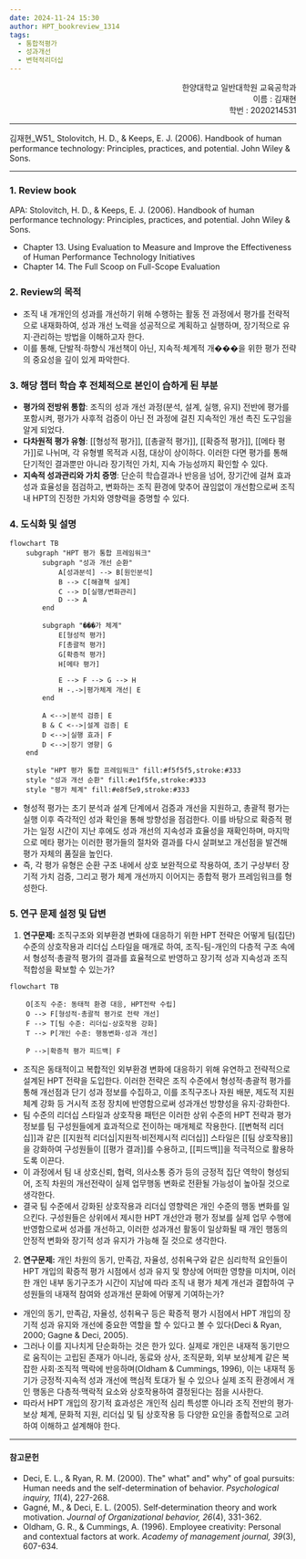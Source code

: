 ```yaml
---
date: 2024-11-24 15:30
author: HPT_bookreview_1314
tags:
  - 통합적평가
  - 성과개선
  - 변혁적리더십
---
```


<div style="text-align: right">한양대학교 일반대학원 교육공학과<br>이름 : 김재현 <br>
학번 : 2020214531</div>

---

김재현_W51_ Stolovitch, H. D., & Keeps, E. J. (2006). Handbook of human performance technology: Principles, practices, and potential. John Wiley & Sons.

---
### 1. Review book

APA: Stolovitch, H. D., & Keeps, E. J. (2006). Handbook of human performance technology: Principles, practices, and potential. John Wiley & Sons.

- Chapter 13. Using Evaluation to Measure and Improve the Effectiveness of Human Performance Technology Initiatives
- Chapter 14. The Full Scoop on Full-Scope Evaluation

### 2. Review의 목적  
- 조직 내 개개인의 성과를 개선하기 위해 수행하는 활동 전 과정에서 평가를 전략적으로 내재화하여, 성과 개선 노력을 성공적으로 계획하고 실행하며, 장기적으로 유지·관리하는 방법을 이해하고자 한다. 
- 이를 통해, 단발적·하향식 개선책이 아닌, 지속적·체계적 개���을 위한 평가 전략의 중요성을 깊이 있게 파악한다.

### 3. 해당 챕터 학습 후 전체적으로 본인이 습하게 된 부분

- **평가의 전방위 통합**: 조직의 성과 개선 과정(분석, 설계, 실행, 유지) 전반에 평가를 포함시켜, 평가가 사후적 검증이 아닌 전 과정에 걸친 지속적인 개선 촉진 도구임을 알게 되었다.  
- **다차원적 평가 유형**: [[형성적 평가]], [[총괄적 평가]], [[확증적 평가]], [[메타 평가]]로 나뉘며, 각 유형별 목적과 시점, 대상이 상이하다. 이러한 다면 평가를 통해 단기적인 결과뿐만 아니라 장기적인 가치, 지속 가능성까지 확인할 수 있다.
- **지속적 성과관리와 가치 증명**: 단순히 학습결과나 반응을 넘어, 장기간에 걸쳐 효과성과 효율성을 점검하고, 변화하는 조직 환경에 맞추어 끊임없이 개선함으로써 조직 내 HPT의 진정한 가치와 영향력을 증명할 수 있다.  

### 4. 도식화 및 설명

```mermaid
flowchart TB
    subgraph "HPT 평가 통합 프레임워크"
        subgraph "성과 개선 순환"
            A[성과분석] --> B[원인분석]
            B --> C[해결책 설계]
            C --> D[실행/변화관리]
            D --> A
        end
        
        subgraph "���가 체계"
            E[형성적 평가]
            F[총괄적 평가]
            G[확증적 평가]
            H[메타 평가]
            
            E --> F --> G --> H
            H -.->|평가체계 개선| E
        end
        
        A <-->|분석 검증| E
        B & C <-->|설계 검증| E
        D <-->|실행 효과| F
        D <-->|장기 영향| G
    end

    style "HPT 평가 통합 프레임워크" fill:#f5f5f5,stroke:#333
    style "성과 개선 순환" fill:#e1f5fe,stroke:#333
    style "평가 체계" fill:#e8f5e9,stroke:#333
```

- 형성적 평가는 초기 분석과 설계 단계에서 검증과 개선을 지원하고, 총괄적 평가는 실행 이후 즉각적인 성과 확인을 통해 방향성을 점검한다. 이를 바탕으로 확증적 평가는 일정 시간이 지난 후에도 성과 개선의 지속성과 효율성을 재확인하며, 마지막으로 메타 평가는 이러한 평가들의 절차와 결과를 다시 살펴보고 개선점을 발견해 평가 자체의 품질을 높인다. 
- 즉, 각 평가 유형은 순환 구조 내에서 상호 보완적으로 작용하여, 초기 구상부터 장기적 가치 검증, 그리고 평가 체계 개선까지 이어지는 종합적 평가 프레임워크를 형성한다.
### 5. 연구 문제 설정 및 답변

1. **연구문제:** 조직구조와 외부환경 변화에 대응하기 위한 HPT 전략은 어떻게 팀(집단) 수준의 상호작용과 리더십 스타일을 매개로 하여, 조직-팀-개인의 다층적 구조 속에서 형성적·총괄적 평가의 결과를 효율적으로 반영하고 장기적 성과 지속성과 조직 적합성을 확보할 수 있는가?
~~~mermaid
flowchart TB

    O[조직 수준: 동태적 환경 대응, HPT전략 수립]
    O --> F[형성적·총괄적 평가로 전략 개선]
    F --> T[팀 수준: 리더십·상호작용 강화]
    T --> P[개인 수준: 행동변화·성과 개선]

    P -->|확증적 평가 피드백| F
   ~~~
   - 조직은 동태적이고 복합적인 외부환경 변화에 대응하기 위해 유연하고 전략적으로 설계된 HPT 전략을 도입한다. 이러한 전략은 조직 수준에서 형성적·총괄적 평가를 통해 개선점과 단기 성과 정보를 수집하고, 이를 조직구조나 자원 배분, 제도적 지원체계 강화 등 거시적 조정 장치에 반영함으로써 성과개선 방향성을 유지·강화한다.
   - 팀 수준의 리더십 스타일과 상호작용 패턴은 이러한 상위 수준의 HPT 전략과 평가정보를 팀 구성원들에게 효과적으로 전이하는 매개체로 작용한다. [[변혁적 리더십]]과 같은 [[지원적 리더십|지원적·비전제시적 리더십]] 스타일은 [[팀 상호작용]]을 강화하여 구성원들이 [[평가 결과]]를 수용하고, [[피드백]]을 적극적으로 활용하도록 이끈다. 
   - 이 과정에서 팀 내 상호신뢰, 협력, 의사소통 증가 등의 긍정적 집단 역학이 형성되어, 조직 차원의 개선전략이 실제 업무행동 변화로 전환될 가능성이 높아질 것으로 생각한다.
   - 결국 팀 수준에서 강화된 상호작용과 리더십 영향력은 개인 수준의 행동 변화를 일으킨다. 구성원들은 상위에서 제시한 HPT 개선안과 평가 정보를 실제 업무 수행에 반영함으로써 성과를 개선하고, 이러한 성과개선 활동이 일상화될 때 개인 행동의 안정적 변화와 장기적 성과 유지가 가능해 질 것으로 생각한다.

2. **연구문제:** 개인 차원의 동기, 만족감, 자율성, 성취욕구와 같은 심리학적 요인들이 HPT 개입의 확증적 평가 시점에서 성과 유지 및 향상에 어떠한 영향을 미치며, 이러한 개인 내부 동기구조가 시간이 지남에 따라 조직 내 평가 체계 개선과 결합하여 구성원들의 내재적 참여와 성과개선 문화에 어떻게 기여하는가?
- 개인의 동기, 만족감, 자율성, 성취욕구 등은 확증적 평가 시점에서 HPT 개입의 장기적 성과 유지와 개선에 중요한 역할을 할 수 있다고 볼 수 있다(Deci & Ryan, 2000; Gagne & Deci, 2005). 
- 그러나 이를 지나치게 단순화하는 것은 한가 있다. 실제로 개인은 내재적 동기만으로 움직이는 고립된 존재가 아니라, 동료와 상사, 조직문화, 외부 보상체계 같은 복잡한 사회·조직적 맥락에 반응하며(Oldham & Cummings, 1996), 이는 내재적 동기가 긍정적·지속적 성과 개선에 핵심적 토대가 될 수 있으나 실제 조직 환경에서 개인 행동은 다층적·맥락적 요소와 상호작용하여 결정된다는 점을 시사한다. 
- 따라서 HPT 개입의 장기적 효과성은 개인적 심리 특성뿐 아니라 조직 전반의 평가·보상 체계, 문화적 지원, 리더십 및 팀 상호작용 등 다양한 요인을 종합적으로 고려하여 이해하고 설계해야 한다.

---
#### 참고문헌
- Deci, E. L., & Ryan, R. M. (2000). The" what" and" why" of goal pursuits: Human needs and the self-determination of behavior. *Psychological inquiry, 11*(4), 227-268.
- Gagné, M., & Deci, E. L. (2005). Self‐determination theory and work motivation. *Journal of Organizational behavior, 26*(4), 331-362.
- Oldham, G. R., & Cummings, A. (1996). Employee creativity: Personal and contextual factors at work. *Academy of management journal, 39*(3), 607-634.